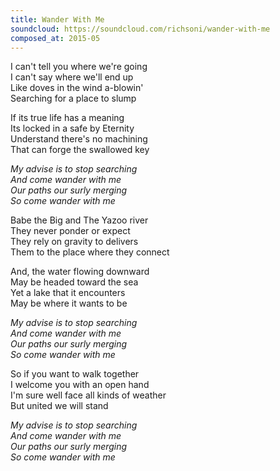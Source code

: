 ```yaml
---
title: Wander With Me
soundcloud: https://soundcloud.com/richsoni/wander-with-me
composed_at: 2015-05
---
```


I can't tell you where we're going  
I can't say where we'll end up  
Like doves in the wind a-blowin'  
Searching for a place to slump  

If its true life has a meaning  
Its locked in a safe by Eternity  
Understand there's no machining  
That can forge the swallowed key  

*My advise is to stop searching*  
*And come wander with me*  
*Our paths our surly merging*  
*So come wander with me*  

Babe the Big and The Yazoo river  
They never ponder or expect  
They rely on gravity to delivers  
Them to the place where they connect  

And, the water flowing downward  
May be headed toward the sea  
Yet a lake that it encounters  
May be where it wants to be  

*My advise is to stop searching*  
*And come wander with me*  
*Our paths our surly merging*  
*So come wander with me*  

So if you want to walk together  
I welcome you with an open hand  
I'm sure well face all kinds of weather  
But united we will stand  

*My advise is to stop searching*  
*And come wander with me*  
*Our paths our surly merging*  
*So come wander with me*  

